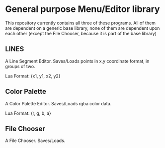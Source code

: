 General purpose Menu/Editor library
===================================

This repository currently contains all three of these programs.
All of them are dependent on a generic base library, none of them are dependent upon each other (except the File Chooser, because it is part of the base library)

LINES
-----
A Line Segment Editor. Saves/Loads points in x,y coordinate format, in groups of two. 

Lua Format: {x1, y1, x2, y2}

Color Palette
-------------
A Color Palette Editor. Saves/Loads rgba color data.

Lua Format: {r, g, b, a}

File Chooser
------------
A File Chooser. Saves/Loads.
